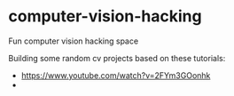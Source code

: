 # computer-vision-hacking
Fun computer vision hacking space

Building some random cv projects based on these tutorials:
- https://www.youtube.com/watch?v=2FYm3GOonhk
- 
